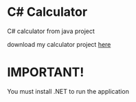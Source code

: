 # C# Calculator
 C# calculator from java project

 download my calculator project [here](https://github.com/Khryz-Navarro/Csharp/releases/tag/v2.0)

# IMPORTANT!
You must install .NET to run the application
